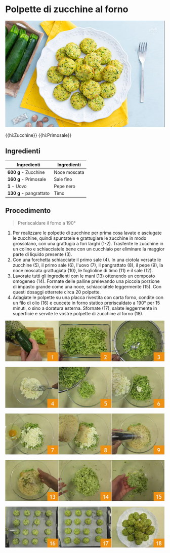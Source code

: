# Polpette di zucchine al forno

![](img/Polpette-di-zucchine-al-forno.jpg)

{{hi:Zucchine}}
{{hi:Primosale}}

## Ingredienti

| Ingredienti                  | Ingredienti             |
| ---------------------------- | ----------------------- |
| **600 g** - Zucchine | Noce moscata |
| **160 g** - Primosale | Sale fino |
| **1** - Uovo | Pepe nero |
| **130 g** - pangrattato | Timo |

## Procedimento

> Preriscaldare il forno a 190°

1. Per realizzare le polpette di zucchine per prima cosa lavate e asciugate le zucchine, quindi spuntatele e grattugiare le zucchine in modo grossolano, con una grattugia a fori larghi (1-2). Trasferite le zucchine in un colino e schiacciatele bene con un cucchiaio per eliminare la maggior parte di liquido presente (3).
1. Con una forchetta schiacciate il primo sale (4). In una ciotola versate le zucchine (5), il primo sale (6), l'uovo (7), il pangrattato (8), il pepe (9), la noce moscata grattugiata {10}, le foglioline di timo (11) e il sale (12).
1. Lavorate tutti gli ingredienti con le mani (13) ottenendo un composto omogeneo (14). Formate delle palline prelevando una piccola porzione di impasto grande come una noce, schiacciatele leggermente (15). Con questi dosaggi otterrete circa 20 polpette. 
1. Adagiate le polpette su una placca rivestita con carta forno, condite con un filo di olio (16) e cuocete in forno statico preriscaldato a 190° per 15 minuti, o sino a doratura esterna. Sfornate (17), salate leggermente in superficie e servite le vostre polpette di zucchine al forno (18).

![](img/Polpette-di-zucchine-al-forno-01.jpg)

![](img/Polpette-di-zucchine-al-forno-02.jpg)

![](img/Polpette-di-zucchine-al-forno-03.jpg)

![](img/Polpette-di-zucchine-al-forno-04.jpg)

![](img/Polpette-di-zucchine-al-forno-05.jpg)
